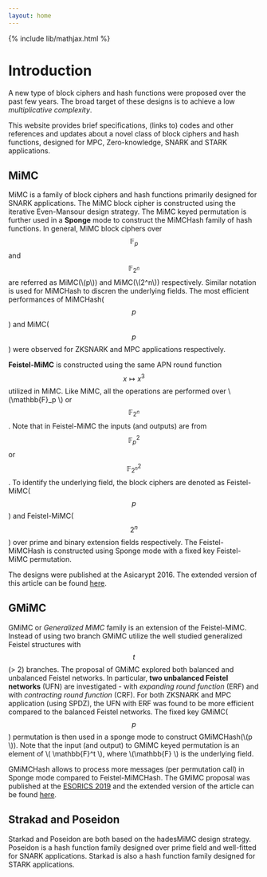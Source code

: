 ```yaml
---
layout: home
---
```


{% include lib/mathjax.html %}

# Introduction


A new type of block ciphers and hash functions were proposed over the past few years. The broad target of these designs is to achieve a low _multiplicative complexity_.   

This website provides brief specifications, (links to) codes and other references and updates about a novel class of block ciphers and hash functions, designed for MPC, Zero-knowledge, SNARK and STARK applications. 


## MiMC

MiMC is a family of block ciphers and hash functions primarily designed for SNARK applications. The MiMC block cipher is constructed using the iterative Even-Mansour design strategy. The MiMC keyed permutation is further used in a <b>Sponge</b> mode to construct the MiMCHash family of hash functions. In general, MiMC block ciphers over $$\mathbb{F}_p$$ and $$\mathbb{F}_{2^n}$$ are referred as MiMC(\\(p\\)) and MiMC(\\(2^n\\)) respectively. Similar notation is used for MiMCHash to discren the underlying fields. The most efficient performances of MiMCHash($$p$$) and MiMC($$p$$) were observed for ZKSNARK and MPC applications respectively.

__Feistel-MiMC__ is constructed using the same APN round function $$x \mapsto x^3$$ utilized in MiMC. Like MiMC, all the operations are performed over \\(\mathbb{F}_p \\) or $$\mathbb{F}_{2^n}$$. Note that in Feistel-MiMC the inputs (and outputs) are from $$\mathbb{F}_p^2$$ or $$\mathbb{F}_{2^n}^2$$. To identify the underlying field, the block ciphers are denoted as Feistel-MiMC($$p$$) and Feistel-MiMC($$2^n$$) over prime and binary extension fields respectively. The Feistel-MiMCHash is constructed using Sponge mode with a fixed key Feistel-MiMC permutation.

The designs were published at the Asicarypt 2016. The extended version of this article can be found <a href="https://eprint.iacr.org/2016/492.pdf"> here</a>.  


## GMiMC

GMiMC or _Generalized MiMC_ family is an extension of the Feistel-MiMC. Instead of using two branch GMiMC utilize the well studied generalized Feistel structures with $$t$$ (> 2) branches. The proposal of GMiMC explored both balanced and unbalanced Feistel networks. In particular, __two unbalanced Feistel networks__ (UFN) are investigated - with _expanding round function_ (ERF) and with _contracting round function_ (CRF). For both ZKSNARK and MPC application (using SPDZ), the UFN with ERF was found to be more efficient compared to the balanced Feistel networks. The fixed key GMiMC($$p$$) permutation is then used in a sponge mode to construct GMiMCHash(\\(p \\)). Note that the input (and output) to GMiMC keyed permutation is an element of \\( \mathbb{F}^t \\), where \\(\mathbb{F} \\) is the underlying field.  

GMiMCHash allows to process more messages (per permutation call) in Sponge mode compared to Feistel-MiMCHash. 
The GMiMC proposal was published at the [ESORICS 2019](https://esorics2019.uni.lu) and the extended version of the article can be found [here](https://eprint.iacr.org/2019/397).

## Strakad and Poseidon

Starkad and Poseidon are both based on the hadesMiMC design strategy. Poseidon is a hash function family designed over prime field and well-fitted for SNARK applications. Starkad is also a hash function family designed for STARK applications.    


